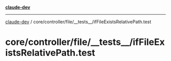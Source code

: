 [**claude-dev**](../../../../../README.md)

***

[claude-dev](../../../../../README.md) / core/controller/file/\_\_tests\_\_/ifFileExistsRelativePath.test

# core/controller/file/\_\_tests\_\_/ifFileExistsRelativePath.test
